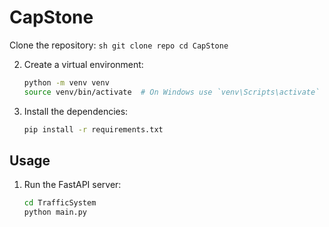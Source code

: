 # CapStone

Clone the repository:
    ```sh
    git clone repo
    cd CapStone
    ```

2. Create a virtual environment:
    ```sh
    python -m venv venv
    source venv/bin/activate  # On Windows use `venv\Scripts\activate`
    ```

3. Install the dependencies:
    ```sh
    pip install -r requirements.txt
    ```

## Usage

1. Run the FastAPI server:
    ```sh
   cd TrafficSystem
    python main.py

